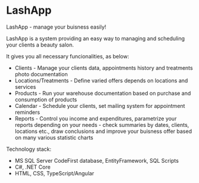 # LashApp

LashApp - manage your buisness easily!

  LashApp is a system providing an easy way to managing and scheduling your clients a beauty salon. 
  
It gives you all necessary funcionalities, as below:
  - Clients - Manage your clients data, appointments history and treatments photo documentation
  - Locations/Treatments - Define varied offers depends on locations and services 
  - Products - Run your warehouse documentation based on purchase and consumption of products
  - Calendar - Schedule your clients, set mailing system for appointment reminders 
  - Reports - Control you income and expenditures, parametrize your reports depending on your needs - check summaries by dates, clients, locations etc., draw conclusions 
    and improve your buisness offer based on many various statistic charts
    
    
    
Technology stack:
  - MS SQL Server CodeFirst database, EntityFramework, SQL Scripts
  - C#, .NET Core
  - HTML, CSS, TypeScript/Angular
